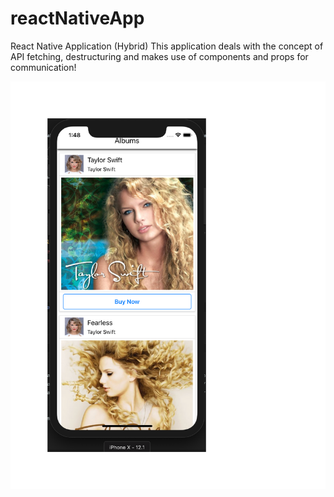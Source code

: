 # reactNativeApp
React Native Application (Hybrid)
This application deals with the concept of API fetching, destructuring and makes use of components and props for communication!
<div align="center">
    <img src="https://github.com/Aashutosh2409/reactNativeApp/blob/master/images/Document1.pdf" width="733px" " </img>
</div>
